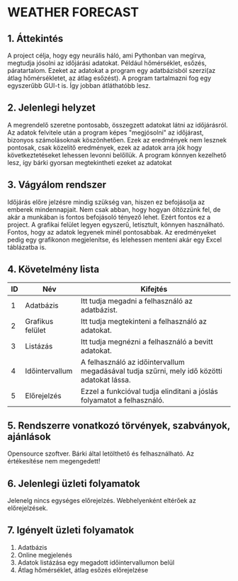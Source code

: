 # WEATHER FORECAST
## 1. Áttekintés
A project célja, hogy egy neurális háló, ami Pythonban van megírva, megtudja jósolni az időjárási adatokat. Például hőmérséklet, esőzés, páratartalom.
Ezeket az adatokat a program egy adatbázisból szerzi(az átlag hőmérsékletet, az átlag esőzést). A program tartalmazni fog egy egyszerűbb GUI-t is. Így jobban átláthatóbb lesz.

## 2. Jelenlegi helyzet
A megrendelő szeretne pontosabb, összegzett adatokat látni az időjárásról. Az adatok felvitele után a program képes "megjósolni" az időjárast, bizonyos számolásoknak köszönhetően. Ezek az eredmények nem lesznek pontosak, csak közelítő eredmények, ezek az adatok arra jók hogy következtetéseket lehessen levonni belőllük. A program könnyen kezelhető lesz, így bárki gyorsan megtekintheti ezeket az adatokat

## 3. Vágyálom rendszer
Időjárás előre jelzésre mindig szükség van, hiszen ez befojásolja az emberek mindennapjait. Nem csak abban, hogy hogyan öltözzünk fel, de akár a munkában is fontos befojásoló tényező lehet. Ezért fontos ez a project. A grafikai felület legyen egyszerű, letisztult, könnyen használható. Fontos, hogy az adatok legyenek minél pontosabbak. Az eredményeket pedig egy grafikonon megjelenítse, és lelehessen menteni akár egy Excel táblázatba is.

## 4. Követelmény lista

 | ID | Név | Kifejtés |
| ------------- | ------------- | ------------- |
| 1 | Adatbázis | Itt tudja megadni a felhasználó az adatbázist. |
| 2 | Grafikus felület | Itt tudja megtekinteni a felhasználó az adatokat. |
| 3 | Listázás | Itt tudja megnézni a felhasználó a bevitt adatokat.|
| 4 | Időintervallum  | A felhasználó az időintervallum megadásával tudja szűrni, mely idő közötti adatokat lássa. |
| 5 | Előrejelzés | Ezzel a funkcióval tudja elinditani a jóslás folyamatot a felhasználó. |

## 5. Rendszerre vonatkozó törvények, szabványok, ajánlások

Opensource szoftver. Bárki által letölthető és felhasználható. Az értékesítése nem megengedett!

## 6. Jelenlegi üzleti folyamatok
Jelenelg nincs egységes előrejelzés. Webhelyenként eltérőek az előrejelzések.

## 7. Igényelt üzleti folyamatok

1. Adatbázis
2. Online megjelenés
3. Adatok listázása egy megadott időintervallumon belül
4. Átlag hőmérséklet, átlag esőzés előrejelzése